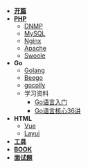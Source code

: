 <!-- docs/_sidebar.md -->

* [**开篇**](README.md)
* [**PHP**](php/README.md)
  * [DNMP](php/dnmp.md)
  * [MySQL](php/mysql.md)
  * [Nginx](php/nginx.md)
  * [Apache](php/apache.md)
  * [Swoole](php/swoole.md)
* **Go**
  * [Golang](go/go.md)
  * [Beego](go/beego.md)
  * [gocolly](go/gocolly.md)
  * 学习资料
    * [Go语言入门](go/Learn/Go语言入门.md)
    * [Go语言核心36讲](go/Learn/Go语言核心36讲.md)
* **HTML**
  * [Vue](html/vue.md)
  * [Layui](html/layui.md)
* [**工具**](tools/README.md)
* [**BOOK**](book/README.md)
* [**面试题**](面试题/README.md)

